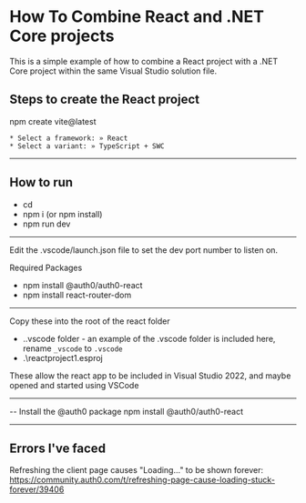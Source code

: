 ﻿# How To Combine React and .NET Core projects

This is a simple example of how to combine a React project with a .NET Core project within the same Visual Studio solution file.

## Steps to create the React project

npm create vite@latest

	* Select a framework: » React
	* Select a variant: » TypeScript + SWC

--------------------------------------

## How to run

+ cd <project-root>
+ npm i			(or npm install)
+ npm run dev

--------------------------------------

Edit the .vscode/launch.json file to set the dev port number to listen on.

Required Packages
  * npm install @auth0/auth0-react
  * npm install react-router-dom

--------------------------------------
Copy these into the root of the react folder
  * .\.vscode folder  - an example of the .vscode folder is included here, rename `_vscode` to `.vscode`
  * .\reactproject1.esproj

These allow the react app to be included in Visual Studio 2022, and maybe opened and started using VSCode

--------------------------------------

-- Install the @auth0 package
npm install @auth0/auth0-react


---------------------------
Errors I've faced
---------------------------
Refreshing the client page causes "Loading..." to be shown forever:
	https://community.auth0.com/t/refreshing-page-cause-loading-stuck-forever/39406
